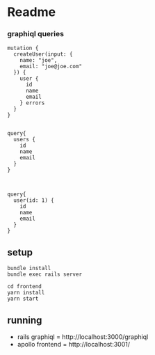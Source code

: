 # Readme

### graphiql queries

    mutation {
      createUser(input: {
        name: "joe",
        email: "joe@joe.com"
      }) {
        user {
          id
          name
          email
        } errors
      }
    }


    query{
      users {
        id
        name
        email
      }
    }



    query{
      user(id: 1) {
        id
        name
        email
      }
    }


## setup

    bundle install
    bundle exec rails server

    cd frontend
    yarn install
    yarn start


## running

* rails graphiql = http://localhost:3000/graphiql
* apollo frontend = http://localhost:3001/

